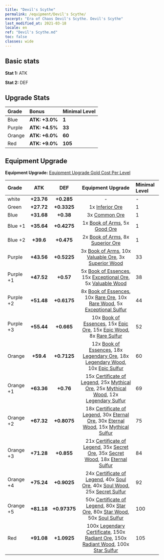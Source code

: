 ```yaml
---
title: "Devil's Scythe"
permalink: /equipment/Devil's Scythe/
excerpt: "Era of Chaos Devil's Scythe. Devil's Scythe"
last_modified_at: 2021-03-18
locale: en
ref: "Devil's Scythe.md"
toc: false
classes: wide
---
```


## Basic stats
 **Stat 1:** ATK

 **Stat 2:** DEF

## Upgrade Stats

  |     Grade    |   Bonus | Minimal Level | 
  |:-------------|:--------|:--------------| 
  | Blue | **ATK: +3.0%** | **1** | 
  | Purple | **ATK: +4.5%** | **33** | 
  | Orange | **ATK: +6.0%** | **60** | 
  | Red | **ATK: +9.0%** | **105** | 


## Equipment Upgrade
 **Equipment Upgrade:** [Equipment Upgrade Gold Cost Per Level](/equipment/EquipmentUpgradeCostPerLevel/) 

  |          Grade      | ATK | DEF | Equipment Upgrade | Minimal Level |
  |:--------------------|:---------:|:---------:|:----------------:|:--------------|
  | white | **+23.76** | **+0.285** | - | - |
  | Green | **+27.72** | **+0.3325** | 1x [Inferior Ore](/Items/mat_103/) | 1 |
  | Blue | **+31.68** | **+0.38** | 3x [Common Ore](/Items/mat_39/) | 1 |
  | Blue +1 | **+35.64** | **+0.4275** | 1x [Book of Arms](/Items/mat_32/), 5x [Good Ore](/Items/mat_78/) | 1 |
  | Blue +2 | **+39.6** | **+0.475** | 2x [Book of Arms](/Items/mat_71/), 8x [Superior Ore](/Items/mat_13/) | 1 |
  | Purple | **+43.56** | **+0.5225** | 3x [Book of Arms](/Items/mat_6/), 10x [Valuable Ore](/Items/mat_55/), 3x [Superior Wood](/Items/mat_28/) | 33 |
  | Purple +1 | **+47.52** | **+0.57** | 5x [Book of Essences](/Items/mat_44/), 15x [Exceptional Ore](/Items/mat_67/), 5x [Valuable Wood](/Items/mat_43/) | 38 |
  | Purple +2 | **+51.48** | **+0.6175** | 8x [Book of Essences](/Items/mat_84/), 10x [Rare Ore](/Items/mat_2/), 10x [Rare Wood](/Items/mat_14/), 5x [Exceptional Sulfur](/Items/mat_1/) | 44 |
  | Purple +3 | **+55.44** | **+0.665** | 10x [Book of Essences](/Items/mat_20/), 15x [Epic Ore](/Items/mat_42/), 15x [Epic Wood](/Items/mat_57/), 8x [Rare Sulfur](/Items/mat_46/) | 52 |
  | Orange | **+59.4** | **+0.7125** | 12x [Book of Essences](/Items/mat_60/), 18x [Legendary Ore](/Items/mat_81/), 18x [Legendary Wood](/Items/mat_93/), 10x [Epic Sulfur](/Items/mat_83/) | 60 |
  | Orange +1 | **+63.36** | **+0.76** | 15x [Certificate of Legend](/Items/mat_96/), 25x [Mythical Ore](/Items/mat_23/), 25x [Mythical Wood](/Items/mat_9/), 12x [Legendary Sulfur](/Items/mat_18/) | 69 |
  | Orange +2 | **+67.32** | **+0.8075** | 18x [Certificate of Legend](/Items/mat_25/), 30x [Eternal Ore](/Items/mat_36/), 30x [Eternal Wood](/Items/mat_75/), 15x [Mythical Sulfur](/Items/mat_35/) | 75 |
  | Orange +3 | **+71.28** | **+0.855** | 21x [Certificate of Legend](/Items/mat_38/), 35x [Secret Ore](/Items/mat_99/), 35x [Secret Wood](/Items/mat_87/), 18x [Eternal Sulfur](/Items/mat_97/) | 84 |
  | Orange +4 | **+75.24** | **+0.9025** | 24x [Certificate of Legend](/Items/mat_100/), 40x [Soul Ore](/Items/mat_8/), 40x [Soul Wood](/Items/mat_49/), 25x [Secret Sulfur](/Items/mat_7/) | 92 |
  | Orange +5 | **+81.18** | **+0.97375** | 50x [Certificate of Legend](/Items/mat_11/), 80x [Star Ore](/Items/mat_72/), 80x [Star Wood](/Items/mat_63/), 50x [Soul Sulfur](/Items/mat_73/) | 100 |
  | Red | **+91.08** | **+1.0925** | 100x [Legendary Certificate](/Items/mat_76/), 150x [Radiant Ore](/Items/mat_88/), 150x [Radiant Wood](/Items/mat_21/), 100x [Star Sulfur](/Items/mat_101/) | 105 |


